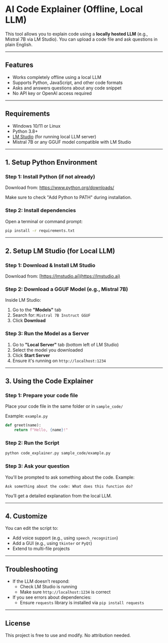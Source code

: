 # AI Code Explainer (Offline, Local LLM)

This tool allows you to explain code using a **locally hosted LLM** (e.g., Mistral 7B via LM Studio). You can upload a code file and ask questions in plain English.

---

## Features
- Works completely offline using a local LLM
- Supports Python, JavaScript, and other code formats
- Asks and answers questions about any code snippet
- No API key or OpenAI access required

---

## Requirements
- Windows 10/11 or Linux
- Python 3.8+
- [LM Studio](https://lmstudio.ai/) (for running local LLM server)
- Mistral 7B or any GGUF model compatible with LM Studio

---

## 1. Setup Python Environment

### Step 1: Install Python (if not already)
Download from: https://www.python.org/downloads/

Make sure to check "Add Python to PATH" during installation.

### Step 2: Install dependencies
Open a terminal or command prompt:

```bash
pip install -r requirements.txt
```

---

## 2. Setup LM Studio (for Local LLM)

### Step 1: Download & Install LM Studio
Download from: [https://lmstudio.ai](https://lmstudio.ai)

### Step 2: Download a GGUF Model (e.g., Mistral 7B)
Inside LM Studio:
1. Go to the **"Models"** tab
2. Search for: `Mistral 7B Instruct GGUF`
3. Click **Download**

### Step 3: Run the Model as a Server
1. Go to **"Local Server"** tab (bottom left of LM Studio)
2. Select the model you downloaded
3. Click **Start Server**
4. Ensure it's running on `http://localhost:1234`

---

## 3. Using the Code Explainer

### Step 1: Prepare your code file
Place your code file in the same folder or in `sample_code/`

Example: `example.py`
```python
def greet(name):
    return f"Hello, {name}!"
```

### Step 2: Run the Script
```bash
python code_explainer.py sample_code/example.py
```

### Step 3: Ask your question
You'll be prompted to ask something about the code. Example:
```
Ask something about the code: What does this function do?
```

You’ll get a detailed explanation from the local LLM.

---

## 4. Customize

You can edit the script to:
- Add voice support (e.g., using `speech_recognition`)
- Add a GUI (e.g., using `tkinter` or `PyQt`)
- Extend to multi-file projects

---

## Troubleshooting

- If the LLM doesn’t respond:
  - Check LM Studio is running
  - Make sure `http://localhost:1234` is correct
- If you see errors about dependencies:
  - Ensure `requests` library is installed via `pip install requests`

---

## License

This project is free to use and modify. No attribution needed.

